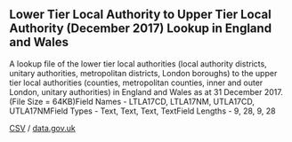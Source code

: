 ## Lower Tier Local Authority to Upper Tier Local Authority (December 2017) Lookup in England and Wales

A lookup file of the lower tier local authorities (local authority districts, unitary authorities, metropolitan districts, London boroughs) to the upper tier local authorities (counties, metropolitan counties, inner and outer London, unitary authorities) in England and Wales as at 31 December 2017. (File Size = 64KB)Field Names - LTLA17CD, LTLA17NM, UTLA17CD, UTLA17NMField Types - Text, Text, Text, TextField Lengths - 9, 28, 9, 28

[CSV](csv/178.csv) / [data.gov.uk](https://data.gov.uk/dataset/4b324283-7091-413c-b9a1-5dd388e15306/lower-tier-local-authority-to-upper-tier-local-authority-december-2017-lookup-in-england-and-wales)

